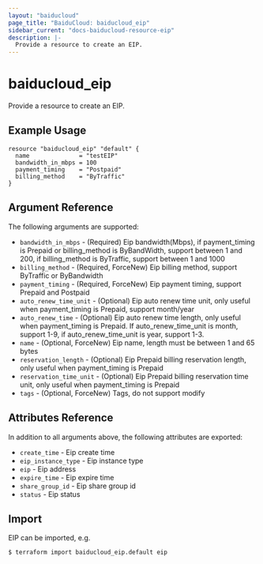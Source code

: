 ```yaml
---
layout: "baiducloud"
page_title: "BaiduCloud: baiducloud_eip"
sidebar_current: "docs-baiducloud-resource-eip"
description: |-
  Provide a resource to create an EIP.
---
```


# baiducloud_eip

Provide a resource to create an EIP.

## Example Usage

```hcl
resource "baiducloud_eip" "default" {
  name              = "testEIP"
  bandwidth_in_mbps = 100
  payment_timing    = "Postpaid"
  billing_method    = "ByTraffic"
}
```

## Argument Reference

The following arguments are supported:

* `bandwidth_in_mbps` - (Required) Eip bandwidth(Mbps), if payment_timing is Prepaid or billing_method is ByBandWidth, support between 1 and 200, if billing_method is ByTraffic, support between 1 and 1000
* `billing_method` - (Required, ForceNew) Eip billing method, support ByTraffic or ByBandwidth
* `payment_timing` - (Required, ForceNew) Eip payment timing, support Prepaid and Postpaid
* `auto_renew_time_unit` - (Optional) Eip auto renew time unit, only useful when payment_timing is Prepaid, support month/year
* `auto_renew_time` - (Optional) Eip auto renew time length, only useful when payment_timing is Prepaid. If auto_renew_time_unit is month, support 1-9, if auto_renew_time_unit is year, support 1-3.
* `name` - (Optional, ForceNew) Eip name, length must be between 1 and 65 bytes
* `reservation_length` - (Optional) Eip Prepaid billing reservation length, only useful when payment_timing is Prepaid
* `reservation_time_unit` - (Optional) Eip Prepaid billing reservation time unit, only useful when payment_timing is Prepaid
* `tags` - (Optional, ForceNew) Tags, do not support modify

## Attributes Reference

In addition to all arguments above, the following attributes are exported:

* `create_time` - Eip create time
* `eip_instance_type` - Eip instance type
* `eip` - Eip address
* `expire_time` - Eip expire time
* `share_group_id` - Eip share group id
* `status` - Eip status


## Import

EIP can be imported, e.g.

```hcl
$ terraform import baiducloud_eip.default eip
```

